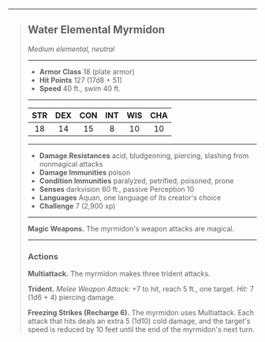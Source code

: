 ***
> ## Water Elemental Myrmidon
> *Medium elemental, neutral*
> 
> ***
> 
> - **Armor Class** 18 (plate armor)
> - **Hit Points** 127 (17d8 + 51)
> - **Speed** 40 ft., swim 40 ft.
> 
> ***
> 
> |STR|DEX|CON|INT|WIS|CHA|
> |:---:|:---:|:---:|:---:|:---:|:---:|
> |18|14|15|8|10|10|
> 
> ***
> 
> - **Damage Resistances** acid, bludgeoning, piercing, slashing from nonmagical attacks
> - **Damage Immunities** poison
> - **Condition Immunities** paralyzed, petrified, poisoned, prone
> - **Senses** darkvision 60 ft., passive Perception 10
> - **Languages** Aquan, one language of its creator's choice
> - **Challenge** 7 (2,900 xp)
> 
> ***
> 
> **Magic Weapons.** The myrmidon's weapon attacks are magical.
> 
> ***
> 
> ### Actions
> **Multiattack.** The myrmidon makes three trident attacks.
> 
> **Trident.** *Melee Weapon Attack:* +7 to hit, reach 5 ft., one target. *Hit:* 7 (1d6 + 4) piercing damage.
> 
> **Freezing Strikes (Recharge 6).** The myrmidon uses Multiattack. Each attack that hits deals an extra 5 (1d10) cold damage, and the target's speed is reduced by 10 feet until the end of the myrmidon's next turn.